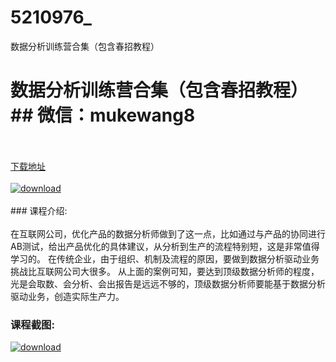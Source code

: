 # 5210976_
数据分析训练营合集（包含春招教程）
# 数据分析训练营合集（包含春招教程）## 微信：mukewang8
<br/></br>[下载地址](http://www.36tz.cn/article/5210976 "下载地址")
<br/></br>[![download](http://36tz.cn/muke_img/2020_03_1-67-300x198.png "下载地址")](http://www.36tz.cn/article/5210976 "下载地址")
<br/></br>### 课程介绍:<br/></br>在互联网公司，优化产品的数据分析师做到了这一点，比如通过与产品的协同进行AB测试，给出产品优化的具体建议，从分析到生产的流程特别短，这是非常值得学习的。
在传统企业，由于组织、机制及流程的原因，要做到数据分析驱动业务挑战比互联网公司大很多。
从上面的案例可知，要达到顶级数据分析师的程度，光是会取数、会分析、会出报告是远远不够的，顶级数据分析师要能基于数据分析驱动业务，创造实际生产力。

### 课程截图:
[![download](http://36tz.cn/muke_img/2020_03_2-41.png "下载地址")](http://www.36tz.cn/article/5210976 "下载地址")
